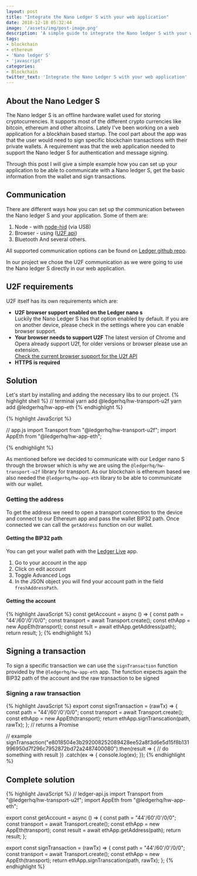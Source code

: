 ```yaml
---
layout: post
title: "Integrate the Nano Ledger S with your web application"
date: 2018-12-18 05:32:44
image: '/assets/img/post-image.png'
description: 'A simple guide to integrate the Nano ledger S with your web application'
tags:
- blockchain 
- ethereum 
- 'Nano ledger S'
- 'javascript'
categories:
- Blockchain
twitter_text: 'Integrate the Nano Ledger S with your web application'
---
```


##  About the Nano Ledger S
The Nano ledger S is an offline hardware wallet used for storing cryptocurrencies. It supports most of the different crypto currencies like bitcoin, ethereum and other altcoins. Lately I've been working on a web application for a blockhain based startup. The cool part about the app was that the user would need to sign specific blockchain transactions with their private wallets. A requirement was that the web application needed to support the Nano ledger S for authentication and message signing.

Through this post I will give a simple example how you can set up your application to be able to communicate with a Nano ledger S, get the basic information from the wallet and sign transactions.

##  Communication
There are different ways how you can set up the communication between the Nano ledger S and your application. 
Some of them are:
1. Node - with <a href="https://github.com/node-hid/node-hid" target="_blank">node-hid</a> (via USB)
2. Browser - using (<a href="https://github.com/grantila/u2f-api" target="_blank">U2F api</a>)
3. Bluetooth
And several others.

All supported communication options can be found on <a href="https://github.com/LedgerHQ/ledgerjs" target="_blank">Ledger github repo</a>.

In our project we chose the U2F communication as we were going to use the Nano ledger S directly in our web application.

##  U2F requirements
U2F itself has its own requirements which are:
- **U2F browser support enabled on the Ledger nano s**  
  Luckily the Nano Ledger S has that option enabled by default. If you are on another device, please check in the settings where you can enable browser support.    
- **Your browser needs to support U2F**
  The latest version of Chrome and Opera already support U2f, for older versions or browser please use an extension.  
  <a href="https://caniuse.com/#search=u2f" target="_blank">Check the current browser support for the U2f API</a>
- **HTTPS is required**

## Solution
Let's start by installing and adding the necessary libs to our project.
{% highlight shell %}
// terminal
yarn add @ledgerhq/hw-transport-u2f
yarn add @ledgerhq/hw-app-eth
{% endhighlight %}

{% highlight JavaScript %}

// app.js
import Transport from "@ledgerhq/hw-transport-u2f";
import AppEth from "@ledgerhq/hw-app-eth";

{% endhighlight %}

As mentioned before we decided to communicate with our Ledger nano S through the browser which is why we are using the `@ledgerhq/hw-transport-u2f` library for transport. As our blockchain is ethereum based we also needed the `@ledgerhq/hw-app-eth` library to be able to communicate with our wallet.

### Getting the address
To get the address we need to open a transport connection to the device and connect to our Ethereum app and pass the wallet BIP32 path. Once connected we can call the `getAddress` function on our wallet.

#### Getting the BIP32 path
You can get your wallet path with the <a href="https://www.ledger.com/pages/ledger-live" target="_blank">Ledger Live</a> app.

1. Go to your account in the app
2. Click on edit account
3. Toggle Advanced Logs
4. In the JSON object you will find your account path in the field `freshAddressPath`.

#### Getting the account
{% highlight JavaScript %}
const getAccount = async () => {
  const path = "44'/60'/0'/0/0";
  const transport = await Transport.create();
  const ethApp = new AppEth(transport);
  const result = await ethApp.getAddress(path);
  return result;
};
{% endhighlight %}

## Signing a transaction
To sign a specific transaction we can use the `signTransaction` function provided by the `@ledgerhq/hw-app-eth` app. The function expects again the BIP32 path of the account and the raw transaction to be signed

### Signing a raw transaction
{% highlight JavaScript %}
export const signTransaction = (rawTx) => {
  const path = "44'/60'/0'/0/0";
  const transport = await Transport.create();
  const ethApp = new AppEth(transport);
  return ethApp.signTranscation(path, rawTx);
}; // returns a Promise

// example
signTransaction("e8018504e3b292008252089428ee52a8f3d6e5d15f8b131996950d7f296c7952872bd72a2487400080").then(result => {
  // do something with result
})
.catch(ex => {
  console.log(ex);
});
{% endhighlight %}

## Complete solution
{% highlight JavaScript %}
// ledger-api.js
import Transport from "@ledgerhq/hw-transport-u2f";
import AppEth from "@ledgerhq/hw-app-eth";

export const getAccount = async () => {
  const path = "44'/60'/0'/0/0";
  const transport = await Transport.create();
  const ethApp = new AppEth(transport);
  const result = await ethApp.getAddress(path);
  return result;
};

export const signTransaction = (rawTx) => {
  const path = "44'/60'/0'/0/0";
  const transport = await Transport.create();
  const ethApp = new AppEth(transport);
  return ethApp.signTranscation(path, rawTx);
};
{% endhighlight %}

